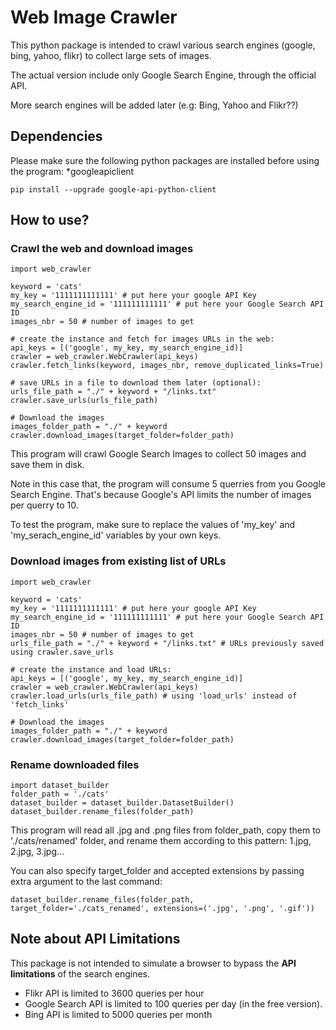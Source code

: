 # Web Image Crawler

This python package is intended to crawl various search engines (google, bing, yahoo, flikr) to collect large sets of images.

The actual version include only Google Search Engine, through the official API.

More search engines will be added later (e.g: Bing, Yahoo and Flikr??)

## Dependencies
Please make sure the following python packages are installed before using the program:
*googleapiclient
```
pip install --upgrade google-api-python-client
```

## How to use?
### Crawl the web and download images
```
import web_crawler

keyword = 'cats'
my_key = '1111111111111' # put here your google API Key
my_search_engine_id = '111111111111' # put here your Google Search API ID
images_nbr = 50 # number of images to get

# create the instance and fetch for images URLs in the web:
api_keys = [('google', my_key, my_search_engine_id)]
crawler = web_crawler.WebCrawler(api_keys)
crawler.fetch_links(keyword, images_nbr, remove_duplicated_links=True)

# save URLs in a file to download them later (optional):
urls_file_path = "./" + keyword + "/links.txt"
crawler.save_urls(urls_file_path)

# Download the images
images_folder_path = "./" + keyword
crawler.download_images(target_folder=folder_path)
```
This program will crawl Google Search Images to collect 50 images and save them in disk.

Note in this case that, the program will consume 5 querries from you Google Search Engine. That's because Google's API limits the number of images per querry to 10.

To test the program, make sure to replace the values of 'my_key' and 'my_serach_engine_id' variables by your own keys.

### Download images from existing list of URLs
```
import web_crawler

keyword = 'cats'
my_key = '1111111111111' # put here your google API Key
my_search_engine_id = '111111111111' # put here your Google Search API ID
images_nbr = 50 # number of images to get
urls_file_path = "./" + keyword + "/links.txt" # URLs previously saved using crawler.save_urls

# create the instance and load URLs:
api_keys = [('google', my_key, my_search_engine_id)]
crawler = web_crawler.WebCrawler(api_keys)
crawler.load_urls(urls_file_path) # using 'load_urls' instead of 'fetch_links'

# Download the images
images_folder_path = "./" + keyword
crawler.download_images(target_folder=folder_path)
```

### Rename downloaded files
```
import dataset_builder
folder_path = './cats'
dataset_builder = dataset_builder.DatasetBuilder()
dataset_builder.rename_files(folder_path)
```
This program will read all .jpg and .png files from folder_path, copy them to './cats/renamed' folder, and rename them according to this pattern: 1.jpg, 2.jpg, 3.jpg...

You can also specify target_folder and accepted extensions by passing extra argument to the last command:
```
dataset_builder.rename_files(folder_path, target_folder='./cats_renamed', extensions=('.jpg', '.png', '.gif'))
``` 

## Note about API Limitations
This package is not intended to simulate a browser to bypass the **API limitations** of the search engines.
- Flikr API is limited to 3600 queries per hour
- Google Search API is limited to 100 queries per day (in the free version).
- Bing API is limited to 5000 queries per month
